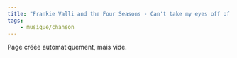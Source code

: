 ```yaml
---
title: "Frankie Valli and the Four Seasons - Can't take my eyes off of you"
tags:
    - musique/chanson
---
```


Page créée automatiquement, mais vide.
